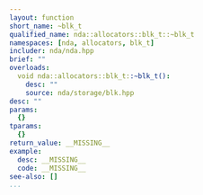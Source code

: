 ```yaml
---
layout: function
short_name: ~blk_t
qualified_name: nda::allocators::blk_t::~blk_t
namespaces: [nda, allocators, blk_t]
includer: nda/nda.hpp
brief: ""
overloads:
  void nda::allocators::blk_t::~blk_t():
    desc: ""
    source: nda/storage/blk.hpp
desc: ""
params:
  {}
tparams:
  {}
return_value: __MISSING__
example:
  desc: __MISSING__
  code: __MISSING__
see-also: []
...
```


